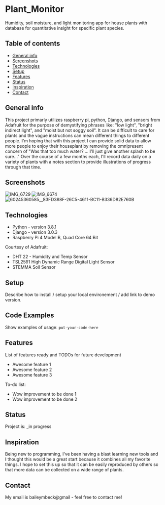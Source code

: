 # Plant_Monitor
Humidity, soil moisture, and light monitoring app for house plants with database for quantitative insight for specific plant species.

## Table of contents
* [General info](#general-info)
* [Screenshots](#screenshots)
* [Technologies](#technologies)
* [Setup](#setup)
* [Features](#features)
* [Status](#status)
* [Inspiration](#inspiration)
* [Contact](#contact)

## General info
This project primarly utilizes raspberry pi, python, Django, and sensors
from Adafruit for the purpose of demystifying phrases like: "low light", 
"bright indirect light", and "moist but not soggy soil". It can be difficult
to care for plants and the vague instructions can mean different things to
different people. I'm hoping that with this project I can provide solid
data to allow more people to enjoy their houseplant by removing the 
omnipresent concern of "Was that too much water? ... I'll just give another 
splash to be sure..."
Over the course of a few months each, I'll record data daily on a variety of plants with a notes section to provide illustrations of progress through that time. 

## Screenshots
![IMG_6729](https://user-images.githubusercontent.com/54076839/73980745-83495f80-48f6-11ea-928c-caeddc93d8ff.jpg)
![IMG_6674](https://user-images.githubusercontent.com/54076839/73980882-bab80c00-48f6-11ea-8424-d9293f56d417.JPG)
![60245360585__83FD388F-26C5-4611-BC11-B336D82E760B](https://user-images.githubusercontent.com/54076839/73980948-d58a8080-48f6-11ea-9bfb-a6623692160d.JPG)

## Technologies
* Python - version 3.8.1
* Django - version 3.0.3
* Raspberry Pi 4 Model B, Quad Core 64 Bit

Courtesy of Adafruit:
* DHT 22 - Humidity and Temp Sensor
* TSL2591 High Dynamic Range Digital Light Sensor
* STEMMA Soil Sensor

## Setup
Describe how to install / setup your local environement / add link to demo version.

## Code Examples
Show examples of usage:
`put-your-code-here`

## Features
List of features ready and TODOs for future development
* Awesome feature 1
* Awesome feature 2
* Awesome feature 3

To-do list:
* Wow improvement to be done 1
* Wow improvement to be done 2

## Status
Project is: _in progress

## Inspiration
Being new to programming, I've been having a blast learning new tools and I thought this would be a great start because it combines all my favorite things. I hope to set this up so that it can be easily reproduced by others so that more data can be collected on a wide range of plants.

## Contact
My email is baileymbeck@gmail - feel free to contact me!
